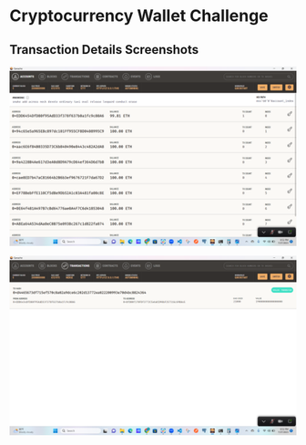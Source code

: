 # Cryptocurrency Wallet Challenge

## Transaction Details Screenshots

![Account Details](images/ganache_accounts.png)

![Transaction History](images/ganache_transactions.png)